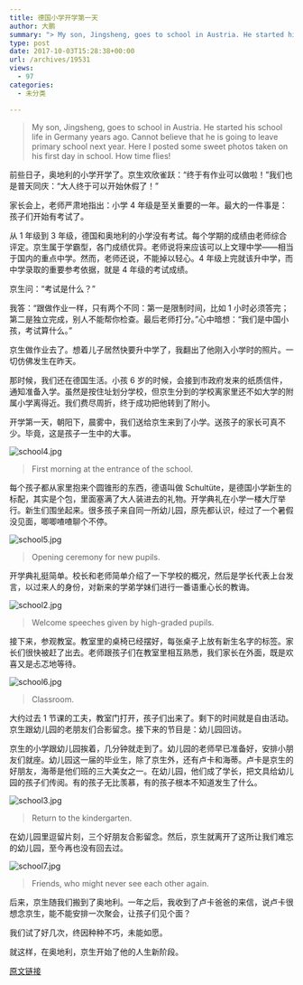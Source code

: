 ```yaml
---
title: 德国小学开学第一天
author: 大鹏
summary: "> My son, Jingsheng, goes to school in Austria. He started his school life in Germany years ago. Cannot believe that he is going to leave primary school next year. Here I posted some sweet photos taken on his first day in school. How time flies!"
type: post
date: 2017-10-03T15:28:38+00:00
url: /archives/19531
views:
  - 97
categories:
  - 未分类

---
```

> My son, Jingsheng, goes to school in Austria. He started his school life in Germany years ago. Cannot believe that he is going to leave primary school next year. Here I posted some sweet photos taken on his first day in school. How time flies!

前些日子，奥地利的小学开学了。京生欢欣雀跃：“终于有作业可以做啦！”我们也是普天同庆：“大人终于可以开始休假了！”

家长会上，老师严肃地指出：小学 4 年级是至关重要的一年。最大的一件事是：孩子们开始有考试了。

从 1 年级到 3 年级，德国和奥地利的小学没有考试。每个学期的成绩由老师综合评定。京生属于学霸型，各门成绩优异。老师说将来应该可以上文理中学——相当于国内的重点中学。然而，老师还说，不能掉以轻心。4 年级上完就该升中学，而中学录取的重要参考依据，就是 4 年级的考试成绩。

京生问：“考试是什么？”

我答：“跟做作业一样，只有两个不同：第一是限制时间，比如 1 小时必须答完；第二是独立完成，别人不能帮你检查。最后老师打分。”心中暗想：“我们是中国小孩，考试算什么。”

京生做作业去了。想着儿子居然快要升中学了，我翻出了他刚入小学时的照片。一切仿佛发生在昨天。

那时候，我们还在德国生活。小孩 6 岁的时候，会接到市政府发来的纸质信件，通知准备入学。虽然是按住址划分学校，但京生分到的学校离家里还不如大学的附属小学离得近。我们费尽周折，终于成功把他转到了附小。

开学第一天，朝阳下，晨雾中，我们送给京生来到了小学。送孩子的家长可真不少。毕竟，这是孩子一生中的大事。

![school4.jpg][1]

> First morning at the entrance of the school.

每个孩子都从家里抱来个圆锥形的东西，德语叫做 Schultüte，是德国小学新生的标配，其实是个包，里面塞满了大人装进去的礼物。开学典礼在小学一楼大厅举行。新生们围坐起来。很多孩子来自同一所幼儿园，原先都认识，经过了一个暑假没见面，唧唧喳喳聊个不停。

![school5.jpg][2]

> Opening ceremony for new pupils.

开学典礼挺简单。校长和老师简单介绍了一下学校的概况，然后是学长代表上台发言，以过来人的身份，对新来的学弟学妹们进行一番语重心长的教诲。

![school2.jpg][3]

> Welcome speeches given by high-graded pupils.

接下来，参观教室。教室里的桌椅已经摆好，每张桌子上放有新生名字的标签。家长们很快被赶了出去。老师跟孩子们在教室里相互熟悉，我们家长在外面，既是欢喜又是忐忑地等待。

![school6.jpg][4]

> Classroom.

大约过去 1 节课的工夫，教室门打开，孩子们出来了。剩下的时间就是自由活动。京生跟幼儿园的老朋友们合影留念。接下来的节目是：幼儿园回访。

京生的小学跟幼儿园挨着，几分钟就走到了。幼儿园的老师早已准备好，安排小朋友们就座。幼儿园这一届的毕业生，除了京生外，还有卢卡和海蒂。卢卡是京生的好朋友，海蒂是他们班的三大美女之一。在幼儿园，他们成了学长，把文具给幼儿园的孩子们传阅。有的孩子无比羡慕，有的孩子根本不知道发生了什么。

![school3.jpg][5]

> Return to the kindergarten.

在幼儿园里逗留片刻，三个好朋友合影留念。然后，京生就离开了这所让我们难忘的幼儿园，至今再也没有回去过。

![school7.jpg][6]

> Friends, who might never see each other again.

后来，京生随我们搬到了奥地利。一年之后，我收到了卢卡爸爸的来信，说卢卡很想念京生，能不能安排一次聚会，让孩子们见个面？

我们试了好几次，终因种种不巧，未能如愿。

就这样，在奥地利，京生开始了他的人生新阶段。

 [1]: https://steemitimages.com/DQmVKj2R9piEH4uR1YYxM669ZycEoQYSr2gCiwbDMwJq2pm/school4.jpg
 [2]: https://steemitimages.com/DQmRkDqcZvs4q3V7aC6FFQhczrg78LaWXv6SjBM2bx9G7vs/school5.jpg
 [3]: https://steemitimages.com/DQmTTvodFPtihcJ5egHa41h1BCJGg9a2tbXWPV6x5Y6v32H/school2.jpg
 [4]: https://steemitimages.com/DQmQRWRhhrEdN4ywbJbjhNzxcm1BftHUTCiBJ28veQA6AUj/school6.jpg
 [5]: https://steemitimages.com/DQmdLod7d6eFysf9noVZtLEPpQrdAduY6wYKBGMDjXZa1MJ/school3.jpg
 [6]: https://steemitimages.com/DQmQ39rLztaQNpMGxStf9vxJueNmxCQC4PFRrcyUG1Bhu4r/school7.jpg

[原文链接](http://dapengde.com/archives/19531)

